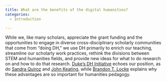 ```yaml
---
title: What are the benefits of the digital humanities?
categories:
  - Introduction

---
```

While we, like many scholars, appreciate the grant funding and the opportunities to engage in diverse cross-disciplinary scholarly communities that come from “doing DH,” we use DH primarily to enrich our teaching, streamline our scholarly work practices, rethink the divisions between STEM and humanities fields, and provide new ideas for what to do research on and how to do that research. [Duke’s DH Initiative](https://www.google.com/url?q=https://digitalhumanities.duke.edu/benefits-digital-humanities&sa=D&source=editors&ust=1649984699342726&usg=AOvVaw3J6ZtVwxBXthJG96cdhqmK) echoes our position, as do [Sandra Quiroz](https://www.google.com/url?q=https://medium.com/@scquiroz2/importance-of-digital-humanities-4e16f5700dca&sa=D&source=editors&ust=1649984699343023&usg=AOvVaw2YU7OGaDFLtgpgNEswJj9I) and [John Keating](https://www.google.com/url?q=https://dri.ie/sites/default/files/files/john-keating.pdf&sa=D&source=editors&ust=1649984699343325&usg=AOvVaw0K7WniGdi_nBbsz1Het87A), while [Brandon T. Locke](https://www.google.com/url?q=http://www.digitalhumanities.org/dhq/vol/11/3/000303/000303.html&sa=D&source=editors&ust=1649984699343638&usg=AOvVaw0IlQTgz7nP1FCCX_ZyJl-U) explains why these advantages are so important for humanities pedagogy.